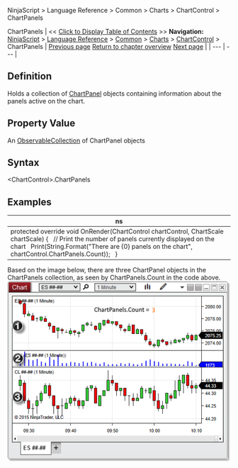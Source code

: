 ﻿
NinjaScript \> Language Reference \> Common \> Charts \> ChartControl \> ChartPanels

ChartPanels
| \<\< [Click to Display Table of Contents](chartpanels.md) \>\> **Navigation:**     [NinjaScript](ninjascript.md) \> [Language Reference](language_reference_wip.md) \> [Common](common.md) \> [Charts](chart.md) \> [ChartControl](chartcontrol.md) \> ChartPanels | [Previous page](canvaszoomstate.md) [Return to chapter overview](chartcontrol.md) [Next page](crosshairtype.md) |
| --- | --- |
## Definition
Holds a collection of [ChartPanel](chartpanel.md) objects containing information about the panels active on the chart.
## 
## Property Value
An [ObservableCollection](https://msdn.microsoft.com/en-us/library/ms668604(v=vs.110).aspx) of ChartPanel objects
## 
## Syntax
\<ChartControl\>.ChartPanels
## 
## Examples
| ns |
| --- |
| protected override void OnRender(ChartControl chartControl, ChartScale chartScale) {    // Print the number of panels currently displayed on the chart    Print(String.Format("There are {0} panels on the chart", chartControl.ChartPanels.Count));   } |

Based on the image below, there are three ChartPanel objects in the ChartPanels collection, as seen by ChartPanels.Count in the code above.
 
![ChartControl_ChartPanels](chartcontrol_chartpanels.png)
